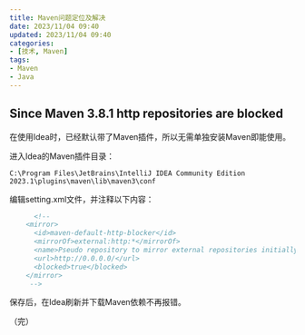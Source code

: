 ```yaml
---
title: Maven问题定位及解决
date: 2023/11/04 09:40
updated: 2023/11/04 09:40
categories:
- [技术, Maven]
tags:
- Maven
- Java
---
```




## Since Maven 3.8.1 http repositories are blocked

在使用Idea时，已经默认带了Maven插件，所以无需单独安装Maven即能使用。

进入Idea的Maven插件目录：

```vbnet
C:\Program Files\JetBrains\IntelliJ IDEA Community Edition 2023.1\plugins\maven\lib\maven3\conf
```

编辑setting.xml文件，并注释以下内容：

```xml
	  <!-- 
    <mirror>
      <id>maven-default-http-blocker</id>
      <mirrorOf>external:http:*</mirrorOf>
      <name>Pseudo repository to mirror external repositories initially using HTTP.</name>
      <url>http://0.0.0.0/</url>
      <blocked>true</blocked>
    </mirror>
	 -->
```

保存后，在Idea刷新并下载Maven依赖不再报错。

（完）